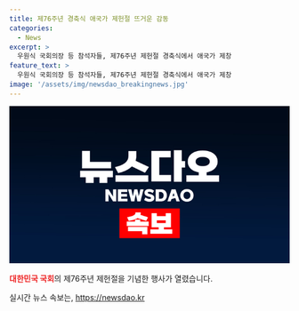 ```yaml
---
title: 제76주년 경축식 애국가 제헌절 뜨거운 감동
categories:
  - News
excerpt: >
  우원식 국회의장 등 참석자들, 제76주년 제헌절 경축식에서 애국가 제창
feature_text: >
  우원식 국회의장 등 참석자들, 제76주년 제헌절 경축식에서 애국가 제창
image: '/assets/img/newsdao_breakingnews.jpg'
---
```


<p><img src="/assets/img/newsdao_breakingnews.jpg" alt="flaretime 속보" /></p>

<p><b><span style="color: #ee2323;">대한민국 국회</span></b>의 제76주년 제헌절을 기념한 행사가 열렸습니다.</p>
실시간 뉴스 속보는, <a href="https://newsdao.kr" rel="dofollow">https://newsdao.kr</a>


